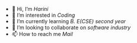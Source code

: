 - 👋 Hi, I’m *Harini*
- 👀 I’m interested in *Coding*
- 🌱 I’m currently learning *B. E(CSE) second year*
- 💞️ I’m looking to collaborate on *software industry*
- 📫 How to reach me *Mail*

<!---
Harini is a ✨ special ✨ repository because its `README.md` (this file) appears on your GitHub profile.
You can click the Preview link to take a look at your changes.
--->
